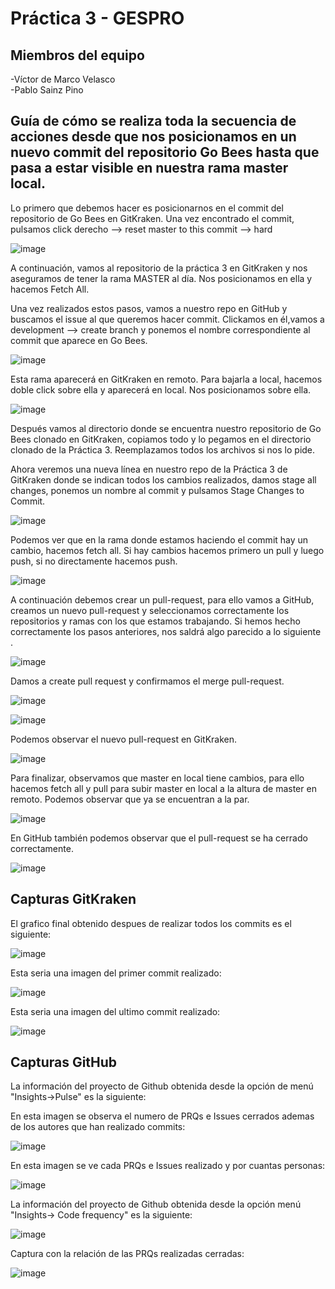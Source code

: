 # Práctica 3 - GESPRO
## Miembros del equipo
  -Víctor de Marco Velasco  
  -Pablo Sainz Pino

## Guía de cómo se realiza toda la secuencia de acciones desde que nos posicionamos en un nuevo commit del repositorio Go Bees hasta que pasa a estar visible en nuestra rama master local.

Lo primero que debemos hacer es posicionarnos en el commit del repositorio de Go Bees en GitKraken. Una vez encontrado el commit, pulsamos click derecho --> reset master to this commit --> hard

![image](https://github.com/user-attachments/assets/67f876e3-2c74-4c38-aa8c-7f93bc3a6dea)

A continuación, vamos al repositorio de la práctica 3 en GitKraken y nos aseguramos de tener la rama MASTER al día. Nos posicionamos en ella y hacemos Fetch All.

Una vez realizados estos pasos, vamos a nuestro repo en GitHub y buscamos el issue al que queremos hacer commit. Clickamos en él,vamos a development --> create branch y ponemos el nombre correspondiente al commit que aparece en Go Bees.

![image](https://github.com/user-attachments/assets/e56abcd1-31f7-4f05-bab1-656397054c18)

Esta rama aparecerá en GitKraken en remoto. Para bajarla a local, hacemos doble click sobre ella y aparecerá en local. Nos posicionamos sobre ella.

![image](https://github.com/user-attachments/assets/b9f8bcdb-1690-4c7d-ab14-d31bb99e5505)


Después vamos al directorio donde se encuentra nuestro repositorio de Go Bees clonado en GitKraken, copiamos todo y lo pegamos en el directorio clonado de la Práctica 3. Reemplazamos todos los archivos si nos lo pide.

Ahora veremos una nueva línea en nuestro repo de la Práctica 3 de GitKraken donde se indican todos los cambios realizados, damos stage all changes, ponemos un nombre al commit y pulsamos Stage Changes to Commit.

![image](https://github.com/user-attachments/assets/f49b6ae3-ff97-4441-828c-64c0827537d2)

Podemos ver que en la rama donde estamos haciendo el commit hay un cambio, hacemos fetch all. Si hay cambios hacemos primero un pull y luego push, si no directamente hacemos push.

![image](https://github.com/user-attachments/assets/f372464e-cb3d-47e1-8db3-a9631893080a)

A continuación debemos crear un pull-request, para ello vamos a GitHub, creamos un nuevo pull-request y seleccionamos correctamente los repositorios y ramas con los que estamos trabajando. Si hemos hecho correctamente los pasos anteriores, nos saldrá algo parecido a lo siguiente .

![image](https://github.com/user-attachments/assets/4accbd9c-0ac5-4b33-8bcb-1658c28ff221)

Damos a create pull request y confirmamos el merge pull-request.

![image](https://github.com/user-attachments/assets/a4c7e6cb-5aa8-4ba9-8dc7-ae8a1b7cde33)

![image](https://github.com/user-attachments/assets/f59e6058-1789-407e-81c3-416096ceb87c)

Podemos observar el nuevo pull-request en GitKraken.

![image](https://github.com/user-attachments/assets/8c3579b9-f612-4175-814a-711ce28638ad)

Para finalizar, observamos que master en local tiene cambios, para ello hacemos fetch all y pull para subir master en local a la altura de master en remoto. Podemos observar que ya se encuentran a la par.

![image](https://github.com/user-attachments/assets/ff9fdb18-4a36-44ba-8144-b98d09255dda)

En GitHub también podemos observar que el pull-request se ha cerrado correctamente.

![image](https://github.com/user-attachments/assets/815bfeef-7db9-4aeb-989d-66004c240e1e)


## Capturas GitKraken
El grafico final obtenido despues de realizar todos los commits es el siguiente:

![image](https://github.com/user-attachments/assets/a34c3a71-3cd0-4423-8234-d4ad7dca8f9b)

Esta seria una imagen del primer commit realizado:

![image](https://github.com/user-attachments/assets/5ea8e14d-c1d0-479f-b8a5-546f0d223a6f)

Esta seria una imagen del ultimo commit realizado:

![image](https://github.com/user-attachments/assets/dcde9808-fe14-4e06-a34e-3ce082fd286d)

## Capturas GitHub
La información del proyecto de Github obtenida desde la opción de menú "Insights→Pulse" es la siguiente:

En esta imagen se observa el numero de PRQs e Issues cerrados ademas de los autores que han realizado commits:

![image](https://github.com/user-attachments/assets/18167e59-553f-4bda-a163-0cc978426865)

En esta imagen se ve cada PRQs e Issues realizado y por cuantas personas:

![image](https://github.com/user-attachments/assets/793e0f98-1ba0-4ff9-83a8-c4d5837c86f2)

La información del proyecto de Github obtenida desde la opción menú "Insights→ Code frequency" es la siguiente:

![image](https://github.com/user-attachments/assets/12b1b265-1fa3-4eeb-9e95-ca99d8cd175d)

Captura con la relación de las PRQs realizadas cerradas:

![image](https://github.com/user-attachments/assets/44893ce6-04e8-4852-87d2-d942f59a439e)
